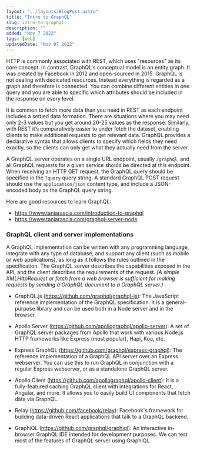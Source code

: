 ```yaml
---
layout: "../layouts/BlogPost.astro"
title: "Intro to GraphQL"
slug: intro-to-graphql
description: ""
added: "Nov 7 2022"
tags: [web]
updatedDate: "Nov 07 2022"
---
```


HTTP is commonly associated with REST, which uses "resources" as its core concept. In contrast, GraphQL's conceptual model is an entity graph. It was created by Facebook in 2012 and open-sourced in 2015. GraphQL is not dealing with dedicated resources. Instead everything is regarded as a graph and therefore is connected. You can combine different entities in one query and you are able to specific which attributes should be included in the response on every level.

It is common to fetch more data than you need in REST as each endpoint includes a settled data formation. There are situations where you may need only 2-3 values but you get around 20-25 values as the response. Similarly, with REST it’s comparatively easier to under fetch the dataset, enabling clients to make additional requests to get relevant data. GraphQL provides a declarative syntax that allows clients to specify which fields they need exactly, so the clients can only get what they actually need from the server.

A GraphQL server operates on a single URL endpoint, usually `/graphql`, and all GraphQL requests for a given service should be directed at this endpoint. When receiving an HTTP GET request, the GraphQL query should be specified in the `?query` query string. A standard GraphQL POST request should use the `application/json` content type, and include a JSON-encoded body as the GraphQL query string.

Here are good resources to learn GraphQL:  
- https://www.taniarascia.com/introduction-to-graphql
- https://www.taniarascia.com/graphql-server-node

### GraphQL client and server implementations
A GraphQL implementation can be written with any programming language, integrate with any type of database, and support any client (such as mobile or web applications), as long as it follows the rules outlined in the specification. The GraphQL server describes the capabilities exposed in the API, and the client describes the requirements of the request. *(A simple XMLHttpRequest or fetch from a web browser is sufficient for making requests by sending a GraphQL document to a GraphQL server.)* 

- GraphQL.js (https://github.com/graphql/graphql-js): The JavaScript reference implementation of the GraphQL specification. It is a general-purpose library and can be used both in a Node server and in the browser. 

- Apollo Server (https://github.com/apollographql/apollo-server): A set of GraphQL server packages from Apollo that work with various Node.js HTTP frameworks like Express (most popular), Hapi, Koa, etc.

- Express GraphQL (https://github.com/graphql/express-graphql): The reference implementation of a GraphQL API server over an Express webserver. You can use this to run GraphQL in conjunction with a regular Express webserver, or as a standalone GraphQL server.

- Apollo Client (https://github.com/apollographql/apollo-client): It is a fully-featured caching GraphQL client with integrations for React, Angular, and more. It allows you to easily build UI components that fetch data via GraphQL.

- Relay (https://github.com/facebook/relay): Facebook's framework for building data-driven React applications that talk to a GraphQL backend.

- GraphiQL (https://github.com/graphql/graphiql): An interactive in-browser GraphQL IDE intended for development purposes. We can test most of the features of GraphQL server using GraphiQL.
